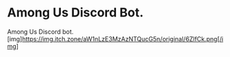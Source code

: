 # Among Us Discord Bot.
Among Us Discord bot.
[img]https://img.itch.zone/aW1nLzE3MzAzNTQucG5n/original/6ZlfCk.png[/img]
